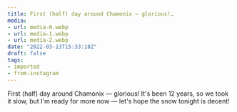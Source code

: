 ```yaml
---
title: First (half) day around Chamonix — glorious!…
media:
- url: media-0.webp
- url: media-1.webp
- url: media-2.webp
date: "2022-03-13T15:33:18Z"
draft: false
tags:
- imported
- from-instagram
---
```

First \(half\) day around Chamonix — glorious\! It's been 12 years, so we took it slow, but I'm ready for more now — let's hope the snow tonight is decent\!
